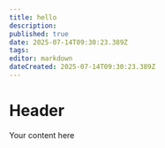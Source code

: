 ```yaml
---
title: hello
description: 
published: true
date: 2025-07-14T09:30:23.389Z
tags: 
editor: markdown
dateCreated: 2025-07-14T09:30:23.389Z
---
```


# Header
Your content here